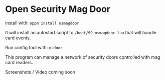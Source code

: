Open Security Mag Door
====================

install with: `oppm install osmagdoor`

It will install an autostart script to `/boot/99_osmagdoor.lua` that will handle card events.

Run config tool with: `osdoor`

This program can manage a network of security doors
controlled with mag card readers.

Screenshots / Video coming soon
